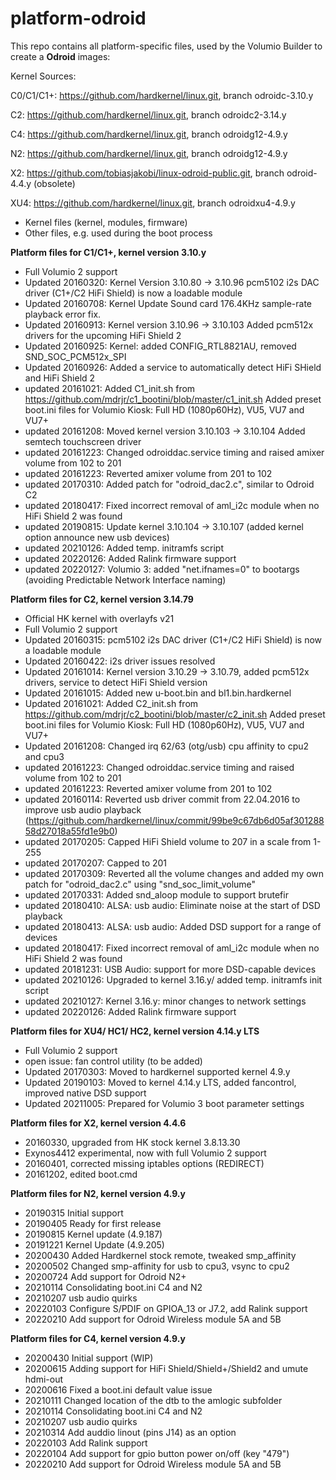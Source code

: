 # platform-odroid

This repo contains all platform-specific files, used by the Volumio Builder to create a **Odroid** images:

Kernel Sources:

C0/C1/C1+: https://github.com/hardkernel/linux.git, branch odroidc-3.10.y

C2: https://github.com/hardkernel/linux.git, branch odroidc2-3.14.y

C4: https://github.com/hardkernel/linux.git, branch odroidg12-4.9.y

N2: https://github.com/hardkernel/linux.git, branch odroidg12-4.9.y

X2: https://github.com/tobiasjakobi/linux-odroid-public.git, branch odroid-4.4.y (obsolete)

XU4: https://github.com/hardkernel/linux.git, branch odroidxu4-4.9.y


- Kernel files (kernel, modules, firmware)
- Other files, e.g. used during the boot process

**Platform files for C1/C1+, kernel version 3.10.y**
- Full Volumio 2 support
- Updated 20160320: Kernel Version 3.10.80 -> 3.10.96
                    pcm5102 i2s DAC driver (C1+/C2 HiFi Shield) is now a loadable module
- Updated 20160708: Kernel Update
		    Sound card 176.4KHz sample-rate playback error fix.
- Updated 20160913: Kernel version 3.10.96 -> 3.10.103 Added pcm512x drivers for the upcoming HiFi Shield 2
- Updated 20160925: Kernel: added CONFIG_RTL8821AU, removed SND_SOC_PCM512x_SPI
- Updated 20160926: Added a service to automatically detect HiFi SHield and HiFi Shield 2
- updated 20161021: Added C1_init.sh from https://github.com/mdrjr/c1_bootini/blob/master/c1_init.sh
		    Added preset boot.ini files for Volumio Kiosk: Full HD (1080p60Hz), VU5, VU7 and VU7+
- updated 20161208: Moved kernel version 3.10.103 -> 3.10.104
		    Added semtech touchscreen driver
- updated 20161223: Changed odroiddac.service timing and raised amixer volume from 102 to 201
- updated 20161223: Reverted amixer volume from 201 to 102
- updated 20170310: Added patch for "odroid_dac2.c", similar to Odroid C2
- updated 20180417: Fixed incorrect removal of aml_i2c module when no HiFi Shield 2 was found
- updated 20190815: Update kernel 3.10.104 -> 3.10.107
(added kernel option announce new usb devices)
- updated 20210126: Added temp. initramfs script
- updated 20220126: Added Ralink firmware support
- updated 20220127: Volumio 3: added "net.ifnames=0" to bootargs (avoiding Predictable Network Interface naming)


**Platform files for C2, kernel version 3.14.79**
- Official HK kernel with overlayfs v21
- Full Volumio 2 support
- Updated 20160315: pcm5102 i2s DAC driver (C1+/C2 HiFi Shield) is now a loadable module
- Updated 20160422: i2s driver issues resolved
- Updated 20161014: Kernel version 3.10.29 -> 3.10.79, added pcm512x drivers, service to detect HiFi Shield version
- Updated 20161015: Added new u-boot.bin and bl1.bin.hardkernel
- Updated 20161021: Added C2_init.sh from https://github.com/mdrjr/c2_bootini/blob/master/c2_init.sh
		    Added preset boot.ini files for Volumio Kiosk: Full HD (1080p60Hz), VU5, VU7 and VU7+
- Updated 20161208: Changed irq 62/63 (otg/usb) cpu affinity to cpu2 and cpu3
- updated 20161223: Changed odroiddac.service timing and raised volume from 102 to 201
- updated 20161223: Reverted amixer volume from 201 to 102
- updated 20160114: Reverted usb driver commit from 22.04.2016 to improve usb audio playback
  (https://github.com/hardkernel/linux/commit/99be9c67db6d05af30128858d27018a55fd1e9b0)
- updated 20170205: Capped HiFi Shield volume to 207 in a scale from 1-255
- updated 20170207: Capped to 201
- updated 20170309: Reverted all the volume changes and added my own patch for "odroid_dac2.c" using "snd_soc_limit_volume"
- updated 20170331: Added snd_aloop module to support brutefir
- updated 20180410: ALSA: usb audio: Eliminate noise at the start of DSD playback
- updated 20180413: ALSA: usb audio: Added DSD support for a range of devices
- updated 20180417: Fixed incorrect removal of aml_i2c module when no HiFi Shield 2 was found
- updated 20181231: USB Audio: support for more DSD-capable devices
- updated 20210126: Upgraded to kernel 3.16.y/ added temp. initramfs init script
- updated 20210127: Kernel 3.16.y: minor changes to network settings
- updated 20220126: Added Ralink firmware support


**Platform files for XU4/ HC1/ HC2, kernel version 4.14.y LTS**
- Full Volumio 2 support
- open issue: fan control utility (to be added)
- Updated 20170303: Moved to hardkernel supported kernel 4.9.y
- Updated 20190103: Moved to kernel 4.14.y LTS, added fancontrol, improved native DSD support
- Updated 20211005: Prepared for Volumio 3 boot parameter settings

**Platform files for X2, kernel version 4.4.6**
- 20160330, upgraded from HK stock kernel 3.8.13.30
- Exynos4412 experimental, now with full Volumio 2 support
- 20160401, corrected missing iptables options (REDIRECT)
- 20161202, edited boot.cmd

**Platform files for N2, kernel version 4.9.y**
- 20190315 Initial support
- 20190405 Ready for first release
- 20190815 Kernel update (4.9.187)
- 20191221 Kernel Update (4.9.205)
- 20200430 Added Hardkernel stock remote, tweaked smp_affinity
- 20200502 Changed smp-affinity for usb to cpu3, vsync to cpu2
- 20200724 Add support for Odroid N2+
- 20210114 Consolidating boot.ini C4 and N2
- 20210207 usb audio quirks
- 20220103 Configure S/PDIF on GPIOA_13 or J7.2, add Ralink support
- 20220210 Add support for Odroid Wireless module 5A and 5B

**Platform files for C4, kernel version 4.9.y**
- 20200430 Initial support (WIP)
- 20200615 Adding support for HiFi Shield/Shield+/Shield2 and umute hdmi-out
- 20200616 Fixed a boot.ini default value issue
- 20210111 Changed location of the dtb to the amlogic subfolder
- 20210114 Consolidating boot.ini C4 and N2
- 20210207 usb audio quirks
- 20210314 Add auddio linout (pins J14) as an option
- 20220103 Add Ralink support
- 20220104 Add support for gpio button power on/off (key "479")
- 20220210 Add support for Odroid Wireless module 5A and 5B






